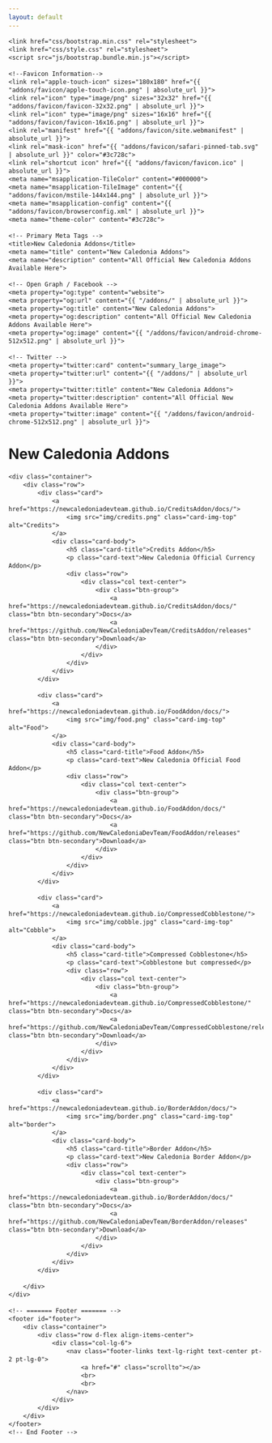 ```yaml
---
layout: default
---
```


<html lang="en">

<head>
    <meta charset="UTF-8">
    <meta http-equiv="X-UA-Compatible" content="IE=edge">
    <meta name="viewport" content="width=device-width, initial-scale=1.0">
    <title>New Caledonia Addons</title>

    <link href="css/bootstrap.min.css" rel="stylesheet">
    <link href="css/style.css" rel="stylesheet">
    <script src="js/bootstrap.bundle.min.js"></script>

    <!--Favicon Information-->
    <link rel="apple-touch-icon" sizes="180x180" href="{{ "addons/favicon/apple-touch-icon.png" | absolute_url }}">
    <link rel="icon" type="image/png" sizes="32x32" href="{{ "addons/favicon/favicon-32x32.png" | absolute_url }}">
    <link rel="icon" type="image/png" sizes="16x16" href="{{ "addons/favicon/favicon-16x16.png" | absolute_url }}">
    <link rel="manifest" href="{{ "addons/favicon/site.webmanifest" | absolute_url }}">
    <link rel="mask-icon" href="{{ "addons/favicon/safari-pinned-tab.svg" | absolute_url }}" color="#3c728c">
    <link rel="shortcut icon" href="{{ "addons/favicon/favicon.ico" | absolute_url }}">
    <meta name="msapplication-TileColor" content="#000000">
    <meta name="msapplication-TileImage" content="{{ "addons/favicon/mstile-144x144.png" | absolute_url }}">
    <meta name="msapplication-config" content="{{ "addons/favicon/browserconfig.xml" | absolute_url }}">
    <meta name="theme-color" content="#3c728c">

    <!-- Primary Meta Tags -->
    <title>New Caledonia Addons</title>
    <meta name="title" content="New Caledonia Addons">
    <meta name="description" content="All Official New Caledonia Addons Available Here">

    <!-- Open Graph / Facebook -->
    <meta property="og:type" content="website">
    <meta property="og:url" content="{{ "/addons/" | absolute_url }}">
    <meta property="og:title" content="New Caledonia Addons">
    <meta property="og:description" content="All Official New Caledonia Addons Available Here">
    <meta property="og:image" content="{{ "/addons/favicon/android-chrome-512x512.png" | absolute_url }}">

    <!-- Twitter -->
    <meta property="twitter:card" content="summary_large_image">
    <meta property="twitter:url" content="{{ "/addons/" | absolute_url }}">
    <meta property="twitter:title" content="New Caledonia Addons">
    <meta property="twitter:description" content="All Official New Caledonia Addons Available Here">
    <meta property="twitter:image" content="{{ "/addons/favicon/android-chrome-512x512.png" | absolute_url }}">
</head>

<body>
    <div class="container text-center">
        <div class="row">
            <h1 class="header">New Caledonia Addons</h1>
        </div>
    </div>

    <div class="container">
        <div class="row">
            <div class="card">
                <a href="https://newcaledoniadevteam.github.io/CreditsAddon/docs/">
                    <img src="img/credits.png" class="card-img-top" alt="Credits">
                </a>
                <div class="card-body">
                    <h5 class="card-title">Credits Addon</h5>
                    <p class="card-text">New Caledonia Official Currency Addon</p>
                    <div class="row">
                        <div class="col text-center">
                            <div class="btn-group">
                                <a href="https://newcaledoniadevteam.github.io/CreditsAddon/docs/" class="btn btn-secondary">Docs</a>
                                <a href="https://github.com/NewCaledoniaDevTeam/CreditsAddon/releases" class="btn btn-secondary">Download</a>
                            </div>
                        </div>
                    </div>
                </div>
            </div>

            <div class="card">
                <a href="https://newcaledoniadevteam.github.io/FoodAddon/docs/">
                    <img src="img/food.png" class="card-img-top" alt="Food">
                </a>
                <div class="card-body">
                    <h5 class="card-title">Food Addon</h5>
                    <p class="card-text">New Caledonia Official Food Addon</p>
                    <div class="row">
                        <div class="col text-center">
                            <div class="btn-group">
                                <a href="https://newcaledoniadevteam.github.io/FoodAddon/docs/" class="btn btn-secondary">Docs</a>
                                <a href="https://github.com/NewCaledoniaDevTeam/FoodAddon/releases" class="btn btn-secondary">Download</a>
                            </div>
                        </div>
                    </div>
                </div>
            </div>

            <div class="card">
                <a href="https://newcaledoniadevteam.github.io/CompressedCobblestone/">
                    <img src="img/cobble.jpg" class="card-img-top" alt="Cobble">
                </a>
                <div class="card-body">
                    <h5 class="card-title">Compressed Cobblestone</h5>
                    <p class="card-text">Cobblestone but compressed</p>
                    <div class="row">
                        <div class="col text-center">
                            <div class="btn-group">
                                <a href="https://newcaledoniadevteam.github.io/CompressedCobblestone/" class="btn btn-secondary">Docs</a>
                                <a href="https://github.com/NewCaledoniaDevTeam/CompressedCobblestone/releases" class="btn btn-secondary">Download</a>
                            </div>
                        </div>
                    </div>
                </div>
            </div>
            
            <div class="card">
                <a href="https://newcaledoniadevteam.github.io/BorderAddon/docs/">
                    <img src="img/border.png" class="card-img-top" alt="border">
                </a>
                <div class="card-body">
                    <h5 class="card-title">Border Addon</h5>
                    <p class="card-text">New Caledonia Border Addon</p>
                    <div class="row">
                        <div class="col text-center">
                            <div class="btn-group">
                                <a href="https://newcaledoniadevteam.github.io/BorderAddon/docs/" class="btn btn-secondary">Docs</a>
                                <a href="https://github.com/NewCaledoniaDevTeam/BorderAddon/releases" class="btn btn-secondary">Download</a>
                            </div>
                        </div>
                    </div>
                </div>
            </div>
            
        </div>
    </div>

    <!-- ======= Footer ======= -->
    <footer id="footer">
        <div class="container">
            <div class="row d-flex align-items-center">
                <div class="col-lg-6">
                    <nav class="footer-links text-lg-right text-center pt-2 pt-lg-0">
                        <a href="#" class="scrollto"></a>
                        <br>
                        <br>
                    </nav>
                </div>
            </div>
        </div>
    </footer>
    <!-- End Footer -->

</body>

</html>
